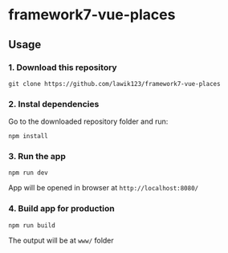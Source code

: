 # framework7-vue-places

## Usage

### 1. Download this repository
```
git clone https://github.com/lawik123/framework7-vue-places
```

### 2. Instal dependencies

Go to the downloaded repository folder and run:
```
npm install
```

### 3. Run the app

```
npm run dev
```

App will be opened in browser at `http://localhost:8080/`

### 4. Build app for production

```
npm run build
```

The output will be at `www/` folder
